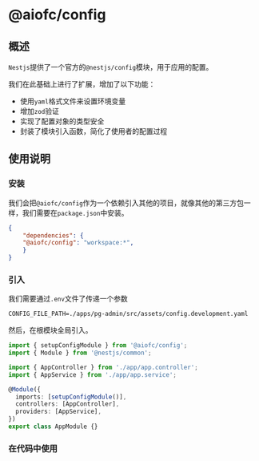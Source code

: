 # @aiofc/config

## 概述

`Nestjs`提供了一个官方的`@nestjs/config`模块，用于应用的配置。

我们在此基础上进行了扩展，增加了以下功能：

* 使用`yaml`格式文件来设置环境变量
* 增加`zod`验证
* 实现了配置对象的类型安全
* 封装了模块引入函数，简化了使用者的配置过程

## 使用说明

### 安装

我们会把`@aiofc/config`作为一个依赖引入其他的项目，就像其他的第三方包一样，我们需要在`package.json`中安装。

```json
{
    "dependencies": {
    "@aiofc/config": "workspace:*",
    }
}
```

### 引入

我们需要通过`.env`文件了传递一个参数

```txt
CONFIG_FILE_PATH=./apps/pg-admin/src/assets/config.development.yaml
```

然后，在根模块全局引入。

```ts
import { setupConfigModule } from '@aiofc/config';
import { Module } from '@nestjs/common';

import { AppController } from './app/app.controller';
import { AppService } from './app/app.service';

@Module({
  imports: [setupConfigModule()],
  controllers: [AppController],
  providers: [AppService],
})
export class AppModule {}
```

### 在代码中使用
